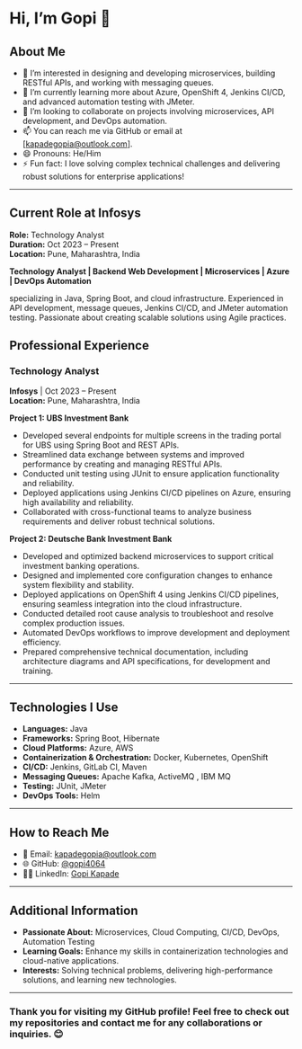 # Hi, I’m Gopi 👋

## About Me

- 👀 I’m interested in designing and developing microservices, building RESTful APIs, and working with messaging queues.
- 🌱 I’m currently learning more about Azure, OpenShift 4, Jenkins CI/CD, and advanced automation testing with JMeter.
- 💞️ I’m looking to collaborate on projects involving microservices, API development, and DevOps automation.
- 📫 You can reach me via GitHub or email at [kapadegopia@outlook.com].
- 😄 Pronouns: He/Him
- ⚡ Fun fact: I love solving complex technical challenges and delivering robust solutions for enterprise applications!

---

## Current Role at Infosys

**Role:** Technology Analyst  
**Duration:** Oct 2023 – Present  
**Location:** Pune, Maharashtra, India  

**Technology Analyst | Backend Web Development | Microservices | Azure | DevOps Automation**

specializing in Java, Spring Boot, and cloud infrastructure. Experienced in API development, message queues, Jenkins CI/CD, and JMeter automation testing. Passionate about creating scalable solutions using Agile practices.

## Professional Experience

### Technology Analyst
**Infosys** | Oct 2023 – Present  
**Location:** Pune, Maharashtra, India

**Project 1: UBS Investment Bank**  
- Developed several endpoints for multiple screens in the trading portal for UBS using Spring Boot and REST APIs.  
- Streamlined data exchange between systems and improved performance by creating and managing RESTful APIs.  
- Conducted unit testing using JUnit to ensure application functionality and reliability.  
- Deployed applications using Jenkins CI/CD pipelines on Azure, ensuring high availability and reliability.  
- Collaborated with cross-functional teams to analyze business requirements and deliver robust technical solutions.  

**Project 2: Deutsche Bank Investment Bank**  
- Developed and optimized backend microservices to support critical investment banking operations.  
- Designed and implemented core configuration changes to enhance system flexibility and stability.  
- Deployed applications on OpenShift 4 using Jenkins CI/CD pipelines, ensuring seamless integration into the cloud infrastructure.  
- Conducted detailed root cause analysis to troubleshoot and resolve complex production issues.  
- Automated DevOps workflows to improve development and deployment efficiency.  
- Prepared comprehensive technical documentation, including architecture diagrams and API specifications, for development and training.


---

## Technologies I Use

- **Languages:** Java
- **Frameworks:** Spring Boot, Hibernate
- **Cloud Platforms:** Azure, AWS
- **Containerization & Orchestration:** Docker, Kubernetes, OpenShift
- **CI/CD:** Jenkins, GitLab CI, Maven
- **Messaging Queues:** Apache Kafka, ActiveMQ , IBM MQ
- **Testing:** JUnit, JMeter
- **DevOps Tools:** Helm

---

## How to Reach Me

- 📧 Email: [kapadegopia@outlook.com](mailto:kapadegopia@outlook.com)
- 🌐 GitHub: [@gopi4064](https://github.com/gopi4064)
- 🧑‍💼 LinkedIn: [Gopi Kapade](https://www.linkedin.com/in/gopi-kapade-215113284/)

---

## Additional Information

- **Passionate About:** Microservices, Cloud Computing, CI/CD, DevOps, Automation Testing
- **Learning Goals:** Enhance my skills in containerization technologies and cloud-native applications.
- **Interests:** Solving technical problems, delivering high-performance solutions, and learning new technologies.

---

### Thank you for visiting my GitHub profile! Feel free to check out my repositories and contact me for any collaborations or inquiries. 😊
